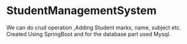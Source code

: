# StudentManagementSystem
We can do crud operation ,Adding Student marks, name, subject etc. Created Using SpringBoot and for the database part used Mysql. 
